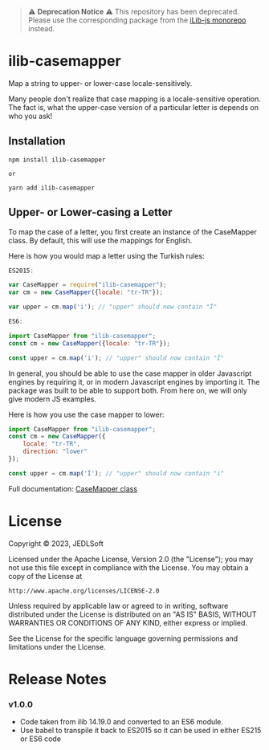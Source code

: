 
> :warning: **Deprecation Notice** :warning:
> This repository has been deprecated. Please use the corresponding package from the [iLib-js monorepo](https://github.com/iLib-js/ilib-mono) instead.

# ilib-casemapper

Map a string to upper- or lower-case locale-sensitively.

Many people don't realize that case mapping is a locale-sensitive
operation. The fact is, what the upper-case version of a particular letter
is depends on who you ask!

## Installation

```
npm install ilib-casemapper

or

yarn add ilib-casemapper
```

## Upper- or Lower-casing a Letter

To map the case of a letter, you first create an instance of the CaseMapper
class. By default, this will use the mappings for English.

Here is how you would map a letter using the Turkish rules:

```javascript
ES2015:

var CaseMapper = require("ilib-casemapper");
var cm = new CaseMapper({locale: "tr-TR"});

var upper = cm.map('i'); // "upper" should now contain "İ"

ES6:

import CaseMapper from "ilib-casemapper";
const cm = new CaseMapper({locale: "tr-TR"});

const upper = cm.map('i'); // "upper" should now contain "İ"
```

In general, you should be able to use the case mapper in older Javascript
engines by requiring it, or in modern Javascript engines by
importing it. The package was built to be able to support both. From here
on, we will only give modern JS examples.

Here is how you use the case mapper to lower:

```javascript
import CaseMapper from "ilib-casemapper";
const cm = new CaseMapper({
    locale: "tr-TR",
    direction: "lower"
});

const upper = cm.map('İ'); // "upper" should now contain "i"
```

Full documentation: [CaseMapper class](./docs/CaseMapper.md)


# License

Copyright © 2023, JEDLSoft

Licensed under the Apache License, Version 2.0 (the "License");
you may not use this file except in compliance with the License.
You may obtain a copy of the License at

    http://www.apache.org/licenses/LICENSE-2.0

Unless required by applicable law or agreed to in writing, software
distributed under the License is distributed on an "AS IS" BASIS,
WITHOUT WARRANTIES OR CONDITIONS OF ANY KIND, either express or implied.

See the License for the specific language governing permissions and
limitations under the License.

# Release Notes

### v1.0.0

- Code taken from ilib 14.19.0 and converted to an ES6 module.
- Use babel to transpile it back to ES2015 so it can be used in either ES215 or
  ES6 code
